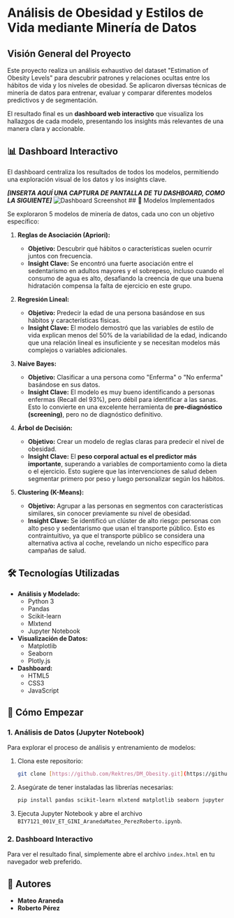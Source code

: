 # Análisis de Obesidad y Estilos de Vida mediante Minería de Datos

## Visión General del Proyecto

Este proyecto realiza un análisis exhaustivo del dataset "Estimation of Obesity Levels" para descubrir patrones y relaciones ocultas entre los hábitos de vida y los niveles de obesidad. Se aplicaron diversas técnicas de minería de datos para entrenar, evaluar y comparar diferentes modelos predictivos y de segmentación.

El resultado final es un **dashboard web interactivo** que visualiza los hallazgos de cada modelo, presentando los insights más relevantes de una manera clara y accionable.

## 📊 Dashboard Interactivo

El dashboard centraliza los resultados de todos los modelos, permitiendo una exploración visual de los datos y los insights clave.

_**[INSERTA AQUÍ UNA CAPTURA DE PANTALLA DE TU DASHBOARD, COMO LA SIGUIENTE]**_
![Dashboard Screenshot](https://raw.githubusercontent.com/Rektres/DM_Obesity/main/Images/dashboard_preview.png)  ## 🤖 Modelos Implementados

Se exploraron 5 modelos de minería de datos, cada uno con un objetivo específico:

1.  **Reglas de Asociación (Apriori):**
    * **Objetivo:** Descubrir qué hábitos o características suelen ocurrir juntos con frecuencia.
    * **Insight Clave:** Se encontró una fuerte asociación entre el sedentarismo en adultos mayores y el sobrepeso, incluso cuando el consumo de agua es alto, desafiando la creencia de que una buena hidratación compensa la falta de ejercicio en este grupo.

2.  **Regresión Lineal:**
    * **Objetivo:** Predecir la edad de una persona basándose en sus hábitos y características físicas.
    * **Insight Clave:** El modelo demostró que las variables de estilo de vida explican menos del 50% de la variabilidad de la edad, indicando que una relación lineal es insuficiente y se necesitan modelos más complejos o variables adicionales.

3.  **Naive Bayes:**
    * **Objetivo:** Clasificar a una persona como "Enferma" o "No enferma" basándose en sus datos.
    * **Insight Clave:** El modelo es muy bueno identificando a personas enfermas (Recall del 93%), pero débil para identificar a las sanas. Esto lo convierte en una excelente herramienta de **pre-diagnóstico (screening)**, pero no de diagnóstico definitivo.

4.  **Árbol de Decisión:**
    * **Objetivo:** Crear un modelo de reglas claras para predecir el nivel de obesidad.
    * **Insight Clave:** El **peso corporal actual es el predictor más importante**, superando a variables de comportamiento como la dieta o el ejercicio. Esto sugiere que las intervenciones de salud deben segmentar primero por peso y luego personalizar según los hábitos.

5.  **Clustering (K-Means):**
    * **Objetivo:** Agrupar a las personas en segmentos con características similares, sin conocer previamente su nivel de obesidad.
    * **Insight Clave:** Se identificó un clúster de alto riesgo: personas con alto peso y sedentarismo que usan el transporte público. Esto es contraintuitivo, ya que el transporte público se considera una alternativa activa al coche, revelando un nicho específico para campañas de salud.

## 🛠️ Tecnologías Utilizadas

* **Análisis y Modelado:**
    * Python 3
    * Pandas
    * Scikit-learn
    * Mlxtend
    * Jupyter Notebook
* **Visualización de Datos:**
    * Matplotlib
    * Seaborn
    * Plotly.js
* **Dashboard:**
    * HTML5
    * CSS3
    * JavaScript

## 🚀 Cómo Empezar

### 1. Análisis de Datos (Jupyter Notebook)

Para explorar el proceso de análisis y entrenamiento de modelos:

1.  Clona este repositorio:
    ```bash
    git clone [https://github.com/Rektres/DM_Obesity.git](https://github.com/Rektres/DM_Obesity.git)
    ```
2.  Asegúrate de tener instaladas las librerías necesarias:
    ```bash
    pip install pandas scikit-learn mlxtend matplotlib seaborn jupyter
    ```
3.  Ejecuta Jupyter Notebook y abre el archivo `BIY7121_001V_ET_GINI_AranedaMateo_PerezRoberto.ipynb`.

### 2. Dashboard Interactivo

Para ver el resultado final, simplemente abre el archivo `index.html` en tu navegador web preferido.

## 👥 Autores

* **Mateo Araneda**
* **Roberto Pérez**
